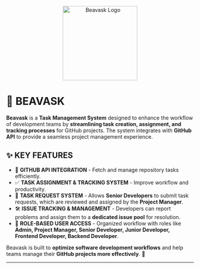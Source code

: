 <p align="center">
  <img src="Beavask.jpg" alt="Beavask Logo" width="200"/>
</p>

# 🚀 BEAVASK

**Beavask** is a **Task Management System** designed to enhance the workflow of development teams by **streamlining task creation, assignment, and tracking processes** for GitHub projects. The system integrates with **GitHub API** to provide a seamless project management experience.  

## ✨ KEY FEATURES

- 🔗 **GITHUB API INTEGRATION** - Fetch and manage repository tasks efficiently.  
- ✅ **TASK ASSIGNMENT & TRACKING SYSTEM** - Improve workflow and productivity.  
- 📝 **TASK REQUEST SYSTEM** - Allows **Senior Developers** to submit task requests, which are reviewed and assigned by the **Project Manager**.  
- 🛠 **ISSUE TRACKING & MANAGEMENT** - Developers can report problems and assign them to a **dedicated issue pool** for resolution.  
- 🔐 **ROLE-BASED USER ACCESS** - Organized workflow with roles like **Admin, Project Manager, Senior Developer, Junior Developer, Frontend Developer, Backend Developer**.  

Beavask is built to **optimize software development workflows** and help teams manage their **GitHub projects more effectively**. 🚀  

---

